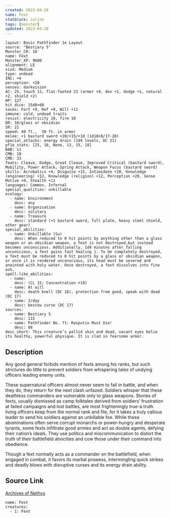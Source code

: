 ```yaml
---
created: 2023-04-28
name: Fext
statblock: inline
tags: [monster]
updated: 2023-04-28
---
```

```statblock
layout: Basic Pathfinder 1e Layout
source: "Bestiary 5"
Monster_CR: 10
name: Fext
Monster_XP: 9600
alignment: LE
size: Medium
type: undead
INI: +4
perception: +20
senses: darkvision
AC: 25, touch 12, flat-footed 23 (armor +9, dex +1, dodge +1, natural +2, shield +2)
HP: 127
hit_dice: 15d8+60
saves: Fort +9, Ref +9, Will +11
immune: cold, undead traits
resist: electricity 10, fire 10
DR: 10/glass or obsidian
SR: 21
speed: 40 ft.,  30 ft. in armor
melee: +1 bastard sword +20/+15/+10 (1d10+8/17-20)
special_attacks: energy drain (1d4 levels, DC 21)
pf1e_stats: [25, 18, None, 13, 15, 18]
BAB: 11
CMB: 18
CMD: 33
feats: Cleave, Dodge, Great Cleave, Improved Critical (bastard sword), Mobility, Power Attack, Spring Attack, Weapon Focus (bastard sword)
skills: Acrobatics +4, Disguise +15, Intimidate +20, Knowledge (engineering) +12, Knowledge (religion) +12, Perception +20, Sense Motive +9, Stealth +11
languages: Common, Infernal
special_qualities: unkillable
ecology:
  - name: Environment
    desc: any
  - name: Organisation
    desc: solitary
  - name: Treasure
    desc: standard (+1 bastard sword, full plate, heavy steel shield, other gear)
special_abilities:
  - name: Unkillable (Su)
    desc: When reduced to 0 hit points by anything other than a glass weapon or an obsidian weapon, a fext is not destroyed,but instead becomes unconscious. Additionally, 1d4 minutes after falling unconscious, a fext gains fast healing 1. To be completely destroyed, a fext must be reduced to 0 hit points by a glass or obsidian weapon, or once it is rendered unconscious, its head must be severed and anointed with holy water. Once destroyed, a fext dissolves into fine ash.
spell-like_abilities:
  - name:
    desc: (CL 15; Concentration +19)
  - name: At will
    desc: death knell (DC 16), protection from good, speak with dead (DC 17)
  - name: 3/day
    desc: bestow curse (DC 17)
sources:
  - name: Bestiary 5
    desc: 115
  - name: Pathfinder No. 71: Rasputin Must Die!
    desc: 88
desc_short: This creature’s pallid skin and dead, vacant eyes belie its healthy, powerful physique. It is clad in fearsome armor.
```
## Description
Any good general forbids mention of fexts among his ranks, but such strictures do little to prevent soldiers from whispering tales of undying officers leading enemy units.

 These supernatural officers almost never seem to fall in battle, and when they do, they return for the next clash unfazed. Soldiers whisper that these deathless commanders are vulnerable only to glass weapons. Stories of fexts, usually dismissed as camp folktales derived from soldiers’ frustration at failed campaigns and lost battles, are most frighteningly true-a truth living officers keep from the normal rank and file, for it takes a truly callous leader to send his soldiers against an unkillable foe. While these abominations often serve corrupt monarchs or power-hungry and desperate tyrants, some fexts infiltrate good armies and act as double agents, defying their nation’s ideals. They use politics and miscommunication to distort the truth of their battlefield atrocities and cow those under their command into obedience.

 Though a fext normally acts as a commander on the battlefield, when engaged in combat, it favors its martial prowess, intermingling quick strikes and deadly blows with disruptive curses and its energy drain ability.
## Source Link
[Archives of Nethys](https://aonprd.com/MonsterDisplay.aspx?ItemName=Fext)
```encounter-table
name: Fext
creatures:
  - 1: Fext
```
